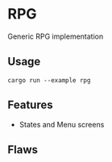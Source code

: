 # RPG

Generic RPG implementation

## Usage
```
cargo run --example rpg
```

## Features
- States and Menu screens

## Flaws
